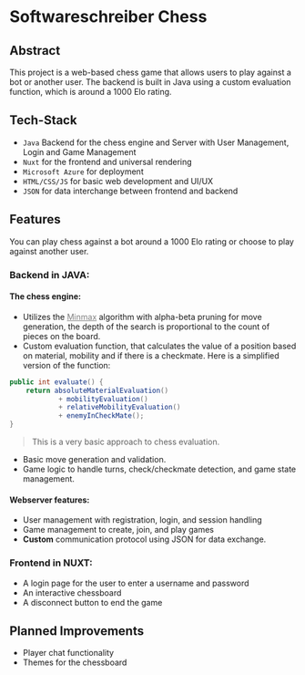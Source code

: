 # Softwareschreiber Chess
## Abstract
This project is a web-based chess game that allows users to play against a bot or another user.
The backend is built in Java using a custom evaluation function, which is around a 1000 Elo rating.

## Tech-Stack
- `Java` Backend for the chess engine and Server with User Management, Login and Game Management
- `Nuxt` for the frontend and universal rendering
- `Microsoft Azure` for deployment
- `HTML/CSS/JS` for basic web development and UI/UX
- `JSON` for data interchange between frontend and backend

## Features
You can play chess against a bot around a 1000 Elo rating or choose to play against another user.

### Backend in JAVA:
#### The chess engine:
- Utilizes the <a href="https://en.wikipedia.org/wiki/Minimax" style="text-decoration: underline; color: grey;">Minmax</a> algorithm with alpha-beta pruning for move generation, the depth of the search is proportional to the count of pieces on the board.
- Custom evaluation function, that calculates the value of a position based on material, mobility and if there is a checkmate. Here is a simplified version of the function:
```java
public int evaluate() {
	return absoluteMaterialEvaluation()
			+ mobilityEvaluation()
			+ relativeMobilityEvaluation()
			+ enemyInCheckMate();
}
```
> This is a very basic approach to chess evaluation.
- Basic move generation and validation.
- Game logic to handle turns, check/checkmate detection, and game state management.

#### Webserver features:
- User management with registration, login, and session handling
- Game management to create, join, and play games
- <b>Custom</b> communication protocol using JSON for data exchange.

### Frontend in NUXT:
- A login page for the user to enter a username and password
- An interactive chessboard
- A disconnect button to end the game

## Planned Improvements
- Player chat functionality
- Themes for the chessboard

